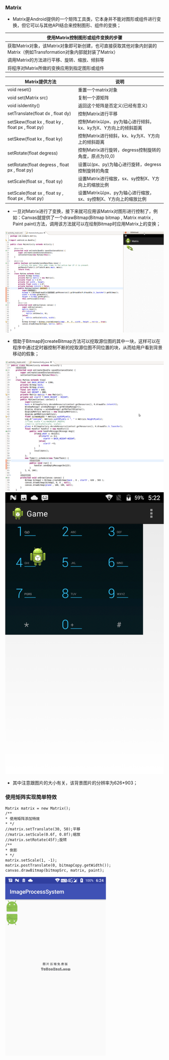 ### Matrix
+ Matrix是Android提供的一个矩阵工具类，它本身并不能对图形或组件进行变换，但它可以与其他API结合来控制图形、组件的变换；

|使用Matrix控制图形或组件变换的步骤|
|------|
|获取Matrix对象，该Matrix对象即可新创建，也可直接获取其他对象内封装的Matrix（例如Transformation对象内部就封装了Matrix）|
|调用Matrix的方法进行平移、旋转、缩放、倾斜等|
|将程序对Matrix所做的变换应用到指定图形或组件|

|Matrix提供方法|说明|
|------|------|
|void reset()|重置一个matrix对象|
|void set(Matrix src)|复制一个源矩阵|
|void isIdentity()|返回这个矩阵是否定义(已经有意义)|
|setTranslate(float dx , float dy)|控制Matrix进行平移|
|setSkew(float kx , float ky , float px , float py)|控制Matrix以px、py为轴心进行倾斜，kx、ky为X、Y方向上的倾斜距离|
|setSkew(float kx , float ky)|控制Matrix进行倾斜，kx、ky为X、Y方向上的倾斜距离|
|setRotate(float degress)|控制Matrix进行旋转，degress控制旋转的角度，原点为(0,0)|
|setRotate(float degress , float px , float py)|设置以(px、py)为轴心进行旋转，degress控制旋转的角度|
|setScale(float sx , float sy)|设置Matrix进行缩放，sx、sy控制X、Y方向上的缩放比例|
|setScale(float sx , float sy , float px , float py)|设置Matrix以px、py为轴心进行缩放，sx、sy控制X、Y方向上的缩放比例|

+ 一旦对Matrix进行了变换，接下来就可应用该Matrix对图形进行控制了，例如：Canvas就提供了一个drawBitmap(Bitmap bitmap , Matrix matrix , Paint paint)方法，调用该方法就可以在绘制Bitmap时应用Matrix上的变换；

![image](https://github.com/ningbaoqi/View/blob/master/gif/pic1-12.jpg)

+ 借助于Bitmap的createBitmap方法可以挖取源位图的其中一块，这样可以在程序中通过定时器控制不断的挖取源位图不同位置的块，从而给用户看到背景移动的假象；

![image](https://github.com/ningbaoqi/View/blob/master/gif/pic1-13.jpg)
![image](https://github.com/ningbaoqi/View/blob/master/gif/pic1-14.jpg)

+ 其中注意跟图片的大小有关，该背景图片的分辨率为626*903；

### 使用矩阵实现简单特效

```
Matrix matrix = new Matrix();
/**
* 使用矩阵添加特效
* */
//matrix.setTranslate(30, 50);平移
//matrix.setScale(0.6f, 0.8f);缩放
//matrix.setRotate(45f);旋转
/**
* 倒影
* */
matrix.setScale(1, -1);
matrix.postTranslate(0, bitmapCopy.getWidth());
canvas.drawBitmap(bitmapSrc, matrix, paint);
```

![image](https://github.com/ningbaoqi/View/blob/master/gif/pic1-28.jpg)
